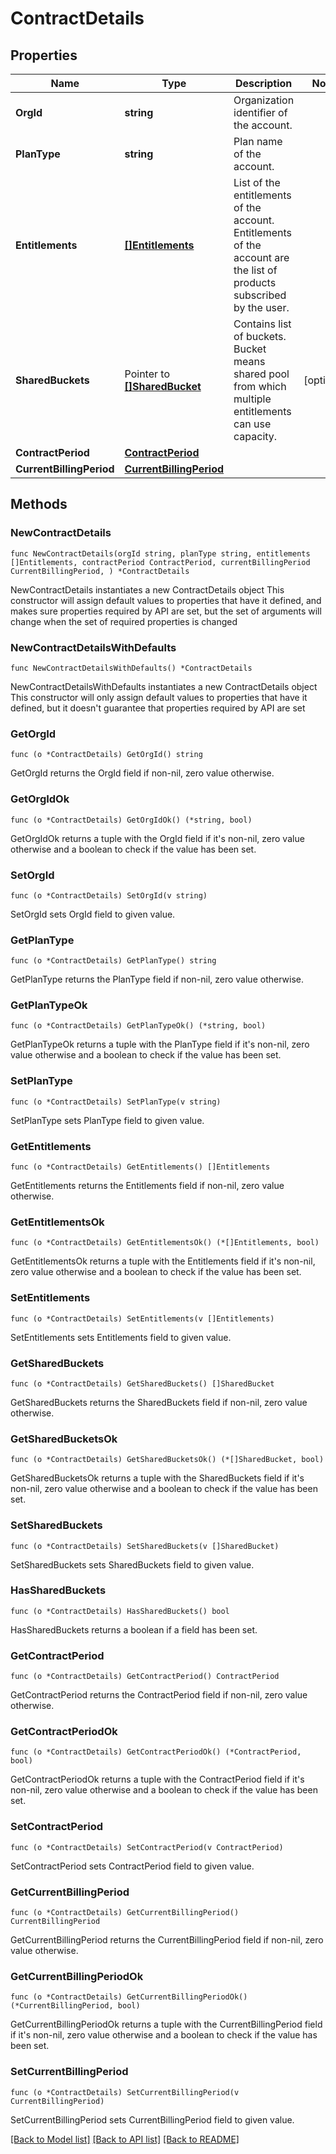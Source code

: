 # ContractDetails

## Properties

Name | Type | Description | Notes
------------ | ------------- | ------------- | -------------
**OrgId** | **string** | Organization identifier of the account. | 
**PlanType** | **string** | Plan name of the account. | 
**Entitlements** | [**[]Entitlements**](Entitlements.md) | List of the entitlements of the account. Entitlements of the account are the list of products subscribed by the user. | 
**SharedBuckets** | Pointer to [**[]SharedBucket**](SharedBucket.md) | Contains list of buckets. Bucket means shared pool from which multiple entitlements can use capacity. | [optional] 
**ContractPeriod** | [**ContractPeriod**](ContractPeriod.md) |  | 
**CurrentBillingPeriod** | [**CurrentBillingPeriod**](CurrentBillingPeriod.md) |  | 

## Methods

### NewContractDetails

`func NewContractDetails(orgId string, planType string, entitlements []Entitlements, contractPeriod ContractPeriod, currentBillingPeriod CurrentBillingPeriod, ) *ContractDetails`

NewContractDetails instantiates a new ContractDetails object
This constructor will assign default values to properties that have it defined,
and makes sure properties required by API are set, but the set of arguments
will change when the set of required properties is changed

### NewContractDetailsWithDefaults

`func NewContractDetailsWithDefaults() *ContractDetails`

NewContractDetailsWithDefaults instantiates a new ContractDetails object
This constructor will only assign default values to properties that have it defined,
but it doesn't guarantee that properties required by API are set

### GetOrgId

`func (o *ContractDetails) GetOrgId() string`

GetOrgId returns the OrgId field if non-nil, zero value otherwise.

### GetOrgIdOk

`func (o *ContractDetails) GetOrgIdOk() (*string, bool)`

GetOrgIdOk returns a tuple with the OrgId field if it's non-nil, zero value otherwise
and a boolean to check if the value has been set.

### SetOrgId

`func (o *ContractDetails) SetOrgId(v string)`

SetOrgId sets OrgId field to given value.


### GetPlanType

`func (o *ContractDetails) GetPlanType() string`

GetPlanType returns the PlanType field if non-nil, zero value otherwise.

### GetPlanTypeOk

`func (o *ContractDetails) GetPlanTypeOk() (*string, bool)`

GetPlanTypeOk returns a tuple with the PlanType field if it's non-nil, zero value otherwise
and a boolean to check if the value has been set.

### SetPlanType

`func (o *ContractDetails) SetPlanType(v string)`

SetPlanType sets PlanType field to given value.


### GetEntitlements

`func (o *ContractDetails) GetEntitlements() []Entitlements`

GetEntitlements returns the Entitlements field if non-nil, zero value otherwise.

### GetEntitlementsOk

`func (o *ContractDetails) GetEntitlementsOk() (*[]Entitlements, bool)`

GetEntitlementsOk returns a tuple with the Entitlements field if it's non-nil, zero value otherwise
and a boolean to check if the value has been set.

### SetEntitlements

`func (o *ContractDetails) SetEntitlements(v []Entitlements)`

SetEntitlements sets Entitlements field to given value.


### GetSharedBuckets

`func (o *ContractDetails) GetSharedBuckets() []SharedBucket`

GetSharedBuckets returns the SharedBuckets field if non-nil, zero value otherwise.

### GetSharedBucketsOk

`func (o *ContractDetails) GetSharedBucketsOk() (*[]SharedBucket, bool)`

GetSharedBucketsOk returns a tuple with the SharedBuckets field if it's non-nil, zero value otherwise
and a boolean to check if the value has been set.

### SetSharedBuckets

`func (o *ContractDetails) SetSharedBuckets(v []SharedBucket)`

SetSharedBuckets sets SharedBuckets field to given value.

### HasSharedBuckets

`func (o *ContractDetails) HasSharedBuckets() bool`

HasSharedBuckets returns a boolean if a field has been set.

### GetContractPeriod

`func (o *ContractDetails) GetContractPeriod() ContractPeriod`

GetContractPeriod returns the ContractPeriod field if non-nil, zero value otherwise.

### GetContractPeriodOk

`func (o *ContractDetails) GetContractPeriodOk() (*ContractPeriod, bool)`

GetContractPeriodOk returns a tuple with the ContractPeriod field if it's non-nil, zero value otherwise
and a boolean to check if the value has been set.

### SetContractPeriod

`func (o *ContractDetails) SetContractPeriod(v ContractPeriod)`

SetContractPeriod sets ContractPeriod field to given value.


### GetCurrentBillingPeriod

`func (o *ContractDetails) GetCurrentBillingPeriod() CurrentBillingPeriod`

GetCurrentBillingPeriod returns the CurrentBillingPeriod field if non-nil, zero value otherwise.

### GetCurrentBillingPeriodOk

`func (o *ContractDetails) GetCurrentBillingPeriodOk() (*CurrentBillingPeriod, bool)`

GetCurrentBillingPeriodOk returns a tuple with the CurrentBillingPeriod field if it's non-nil, zero value otherwise
and a boolean to check if the value has been set.

### SetCurrentBillingPeriod

`func (o *ContractDetails) SetCurrentBillingPeriod(v CurrentBillingPeriod)`

SetCurrentBillingPeriod sets CurrentBillingPeriod field to given value.



[[Back to Model list]](../README.md#documentation-for-models) [[Back to API list]](../README.md#documentation-for-api-endpoints) [[Back to README]](../README.md)


